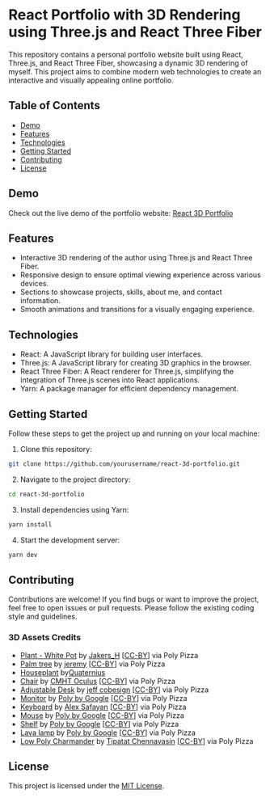 # React Portfolio with 3D Rendering using Three.js and React Three Fiber

This repository contains a personal portfolio website built using React, Three.js, and React Three Fiber, showcasing a dynamic 3D rendering of myself. This project aims to combine modern web technologies to create an interactive and visually appealing online portfolio.

## Table of Contents

- [Demo](#demo)
- [Features](#features)
- [Technologies](#technologies)
- [Getting Started](#getting-started)
- [Contributing](#contributing)
- [License](#license)

## Demo

Check out the live demo of the portfolio website: [React 3D Portfolio](www.mattcalimbas.com)

## Features

- Interactive 3D rendering of the author using Three.js and React Three Fiber.
- Responsive design to ensure optimal viewing experience across various devices.
- Sections to showcase projects, skills, about me, and contact information.
- Smooth animations and transitions for a visually engaging experience.

## Technologies

- React: A JavaScript library for building user interfaces.
- Three.js: A JavaScript library for creating 3D graphics in the browser.
- React Three Fiber: A React renderer for Three.js, simplifying the integration of Three.js scenes into React applications.
- Yarn: A package manager for efficient dependency management.

## Getting Started

Follow these steps to get the project up and running on your local machine:

1. Clone this repository:

```bash
git clone https://github.com/yourusername/react-3d-portfolio.git
```

2. Navigate to the project directory:

```bash
cd react-3d-portfolio
```

3. Install dependencies using Yarn:

```bash
yarn install
```

4. Start the development server:

```bash
yarn dev
```

## Contributing

Contributions are welcome! If you find bugs or want to improve the project, feel free to open issues or pull requests. Please follow the existing coding style and guidelines.

### 3D Assets Credits
- [Plant - White Pot](https://poly.pizza/m/7ig0HcyfT93) by [Jakers_H](https://poly.pizza/u/Jakers_H) [[CC-BY](https://creativecommons.org/licenses/by/3.0/)] via Poly Pizza
- [Palm tree](https://poly.pizza/m/bjGeBbKhAVN) by [jeremy](https://poly.pizza/u/jeremy) [[CC-BY](https://creativecommons.org/licenses/by/3.0/)] via Poly Pizza
- [Houseplant](https://poly.pizza/m/bfLOqIV5uP) by[Quaternius](https://poly.pizza/u/Quaternius)
- [Chair](https://poly.pizza/m/bOuqwqoXiy2) by [CMHT Oculus](https://poly.pizza/u/CMHT%20Oculus) [[CC-BY](https://creativecommons.org/licenses/by/3.0/)] via Poly Pizza
- [Adjustable Desk](https://poly.pizza/m/7Z0bva7ec1s) by [jeff cobesign](https://poly.pizza/u/jeff%20cobesign) [[CC-BY](https://creativecommons.org/licenses/by/3.0/)] via Poly Pizza
- [Monitor](https://poly.pizza/m/5qZ5IaClHHw) by [Poly by Google](https://poly.pizza/u/Poly%20by%20Google) [[CC-BY](https://creativecommons.org/licenses/by/3.0/)] via Poly Pizza
- [Keyboard](https://poly.pizza/m/fOy2zvPJAj-) by [Alex Safayan](https://poly.pizza/u/Alex%20Safayan) [[CC-BY](https://creativecommons.org/licenses/by/3.0/)] via Poly Pizza
- [Mouse](https://poly.pizza/m/9Nw9BpWzqAx) by [Poly by Google](https://poly.pizza/u/Poly%20by%20Google) [[CC-BY](https://creativecommons.org/licenses/by/3.0/)] via Poly Pizza
- [Shelf](https://poly.pizza/m/39ZKZj3mtvO) by [Poly by Google](https://poly.pizza/u/Poly%20by%20Google) [[CC-BY](https://creativecommons.org/licenses/by/3.0/)] via Poly Pizza
- [Lava lamp](https://poly.pizza/m/7hgc-RhOFEA) by [Poly by Google](https://poly.pizza/u/Poly%20by%20Google) [[CC-BY](https://creativecommons.org/licenses/by/3.0/)] via Poly Pizza
- [Low Poly Charmander](https://poly.pizza/m/d6Ar6_NHbgS) by [Tipatat Chennavasin](https://poly.pizza/u/Tipatat%20Chennavasin) [[CC-BY](https://creativecommons.org/licenses/by/3.0/)] via Poly Pizza


## License

This project is licensed under the [MIT License](LICENSE).
